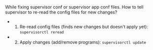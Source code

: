 
While fixing supervisor conf or supervisor app conf files. How to tell supervisor to re-read the config files for new changes?

- 1. Re-read config files (finds new changes but doesn't apply yet): `supervisorctl reread`
- 2. Apply changes (add/remove programs): `supervisorctl update`